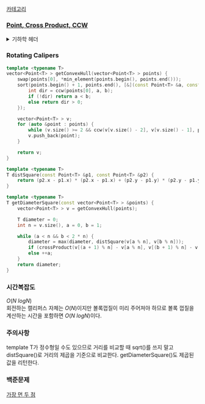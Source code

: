 [카테고리](/README.md)
### [Point, Cross Product, CCW](/기하학/Geometry%20Header.md)
<details>
<summary>기하학 헤더</summary>

```cpp
template <typename T>
struct Point {
    T x, y;
    
    bool operator<(const Point<T>  &other) const { return x == other.x ? y < other.y : x < other.x; }
    Point operator-(const Point &other) const { return {x - other.x, y - other.y}; }
};

template <typename T>
T crossProduct(const Point<T> &p1, const Point<T> &p2) {
    return (p1.x * p2.y - p2.x * p1.y);
}

template <typename T>
int ccw(const Point<T> &p1, const Point<T> &p2, const Point<T> &p3) { // -1 : 시계, 0 : 일직선, 1 : 반시계
    T cp = crossProduct(p2 - p1, p3 - p1);
    return (cp > 0) - (cp < 0);
}
```
</details>

### Rotating Calipers
```cpp
template <typename T>
vector<Point<T> > getConvexHull(vector<Point<T> > points) {
    swap(points[0], *min_element(points.begin(), points.end()));
    sort(points.begin() + 1, points.end(), [&](const Point<T> &a, const Point<T> &b) {
        int dir = ccw(points[0], a, b);
        if (!dir) return a < b;
        else return dir > 0;
    });

    vector<Point<T> > v;
    for (auto &point : points) {
        while (v.size() >= 2 && ccw(v[v.size() - 2], v[v.size() - 1], point) <= 0) v.pop_back();
        v.push_back(point);
    }

    return v;
}

template <typename T>
T distSquare(const Point<T> &p1, const Point<T> &p2) {
    return (p2.x - p1.x) * (p2.x - p1.x) + (p2.y - p1.y) * (p2.y - p1.y);
}

template <typename T>
T getDiameterSquare(const vector<Point<T> > &points) {
    vector<Point<T> > v = getConvexHull(points);

    T diameter = 0;
    int n = v.size(), a = 0, b = 1;

    while (a < n && b < 2 * n) {
        diameter = max(diameter, distSquare(v[a % n], v[b % n]));
        if (crossProduct(v[(a + 1) % n] - v[a % n], v[(b + 1) % n] - v[b % n]) >= 0) ++b;
        else ++a;
    }
    return diameter;
}
```
### 시간복잡도 
$O(N~logN)$   
회전하는 캘리퍼스 자체는 $O(N)$이지만 볼록껍질이 미리 주어져야 하므로 볼록 껍질을 계산하는 시간을 포함하면 $O(N~logN)$이다.

### 주의사항
template T가 정수형일 수도 있으므로 거리를 비교할 때 sqrt()를 쓰지 말고 distSquare()로  거리의 제곱을 기준으로 비교한다.
getDiameterSquare()도 제곱된 값을 리턴한다.

### 백준문제
[가장 먼 두 점](https://www.acmicpc.net/problem/2049)